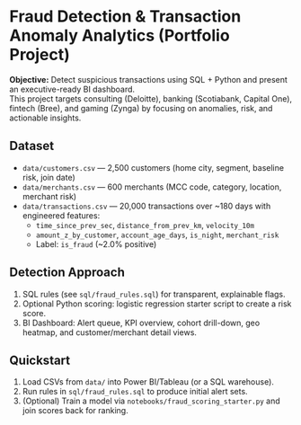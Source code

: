 # Fraud Detection & Transaction Anomaly Analytics (Portfolio Project)

**Objective:** Detect suspicious transactions using SQL + Python and present an executive-ready BI dashboard.  
This project targets consulting (Deloitte), banking (Scotiabank, Capital One), fintech (Bree), and gaming (Zynga) by focusing on anomalies, risk, and actionable insights.

## Dataset
- `data/customers.csv` — 2,500 customers (home city, segment, baseline risk, join date)  
- `data/merchants.csv` — 600 merchants (MCC code, category, location, merchant risk)  
- `data/transactions.csv` — 20,000 transactions over ~180 days with engineered features:  
  - `time_since_prev_sec`, `distance_from_prev_km`, `velocity_10m`  
  - `amount_z_by_customer`, `account_age_days`, `is_night`, `merchant_risk`  
  - Label: `is_fraud` (~2.0% positive)

## Detection Approach
1. SQL rules (see `sql/fraud_rules.sql`) for transparent, explainable flags.  
2. Optional Python scoring: logistic regression starter script to create a risk score.  
3. BI Dashboard: Alert queue, KPI overview, cohort drill-down, geo heatmap, and customer/merchant detail views.

## Quickstart
1. Load CSVs from `data/` into Power BI/Tableau (or a SQL warehouse).  
2. Run rules in `sql/fraud_rules.sql` to produce initial alert sets.  
3. (Optional) Train a model via `notebooks/fraud_scoring_starter.py` and join scores back for ranking.

